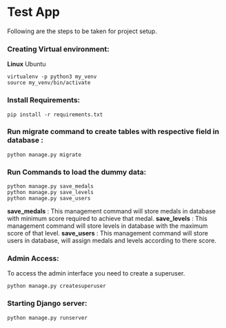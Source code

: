 # Test App
Following are the steps to be taken for project setup.

### Creating Virtual environment:

**Linux**
Ubuntu
  
    virtualenv -p python3 my_venv
    source my_venv/bin/activate


### Install Requirements:

    pip install -r requirements.txt

### Run migrate command to create tables with respective field in database :
	python manage.py migrate

   
### Run Commands to load the dummy data:
    python manage.py save_medals
    python manage.py save_levels
    python manage.py save_users

**save_medals** : This management command will store medals in database with minimum score required to achieve that medal.
**save_levels** : This management command will store levels in database with the maximum score of that level.
**save_users** : This management command will store users in database, will assign medals and levels according to there score.

### Admin Access:
To access the admin interface you need to create a superuser.

	python manage.py createsuperuser
	

### Starting Django server:
	python manage.py runserver


